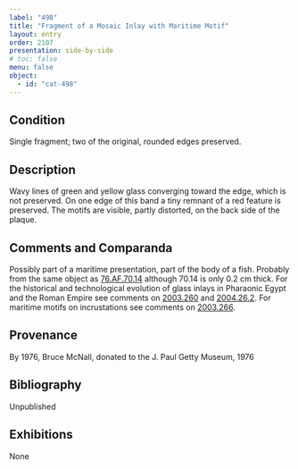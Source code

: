```yaml
---
label: "498"
title: "Fragment of a Mosaic Inlay with Maritime Motif"
layout: entry
order: 2107
presentation: side-by-side
# toc: false
menu: false
object:
  - id: "cat-498"
---
```


## Condition

Single fragment; two of the original, rounded edges preserved.

## Description

Wavy lines of green and yellow glass converging toward the edge, which is not preserved. On one edge of this band a tiny remnant of a red feature is preserved. The motifs are visible, partly distorted, on the back side of the plaque.

## Comments and Comparanda

Possibly part of a maritime presentation, part of the body of a fish. Probably from the same object as [76.AF.70.14](#num) although 70.14 is only 0.2 cm thick. For the historical and technological evolution of glass inlays in Pharaonic Egypt and the Roman Empire see comments on [2003.260](#cat) and [2004.26.2](#cat). For maritime motifs on incrustations see comments on [2003.266](#cat).

## Provenance

By 1976, Bruce McNall, donated to the J. Paul Getty Museum, 1976

## Bibliography

Unpublished

## Exhibitions

None